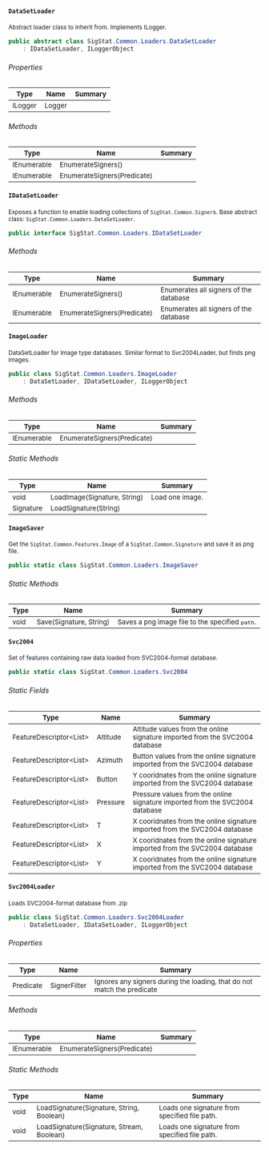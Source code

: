 #### `DataSetLoader`

<sub>Abstract loader class to inherit from. Implements ILogger.</sub>
```csharp
public abstract class SigStat.Common.Loaders.DataSetLoader
    : IDataSetLoader, ILoggerObject

```

###### Properties

| <sub>Type</sub> | <sub>Name</sub> | <sub>Summary</sub> | 
| --- | --- | --- | 
| <sub>ILogger</sub> | <sub>Logger</sub> | <sub></sub> | 


###### Methods

| <sub>Type</sub> | <sub>Name</sub> | <sub>Summary</sub> | 
| --- | --- | --- | 
| <sub>IEnumerable<Signer></sub> | <sub>EnumerateSigners()</sub> | <sub></sub> | 
| <sub>IEnumerable<Signer></sub> | <sub>EnumerateSigners(Predicate<Signer>)</sub> | <sub></sub> | 


#### `IDataSetLoader`

<sub>Exposes a function to enable loading collections of `SigStat.Common.Signer`s.  Base abstract class: `SigStat.Common.Loaders.DataSetLoader`.</sub>
```csharp
public interface SigStat.Common.Loaders.IDataSetLoader

```

###### Methods

| <sub>Type</sub> | <sub>Name</sub> | <sub>Summary</sub> | 
| --- | --- | --- | 
| <sub>IEnumerable<Signer></sub> | <sub>EnumerateSigners()</sub> | <sub>Enumerates all signers of the database</sub> | 
| <sub>IEnumerable<Signer></sub> | <sub>EnumerateSigners(Predicate<Signer>)</sub> | <sub>Enumerates all signers of the database</sub> | 


#### `ImageLoader`

<sub>DataSetLoader for Image type databases.  Similar format to Svc2004Loader, but finds png images.</sub>
```csharp
public class SigStat.Common.Loaders.ImageLoader
    : DataSetLoader, IDataSetLoader, ILoggerObject

```

###### Methods

| <sub>Type</sub> | <sub>Name</sub> | <sub>Summary</sub> | 
| --- | --- | --- | 
| <sub>IEnumerable<Signer></sub> | <sub>EnumerateSigners(Predicate<Signer>)</sub> | <sub></sub> | 


###### Static Methods

| <sub>Type</sub> | <sub>Name</sub> | <sub>Summary</sub> | 
| --- | --- | --- | 
| <sub>void</sub> | <sub>LoadImage(Signature, String)</sub> | <sub>Load one image.</sub> | 
| <sub>Signature</sub> | <sub>LoadSignature(String)</sub> | <sub></sub> | 


#### `ImageSaver`

<sub>Get the `SigStat.Common.Features.Image` of a `SigStat.Common.Signature` and save it as png file.</sub>
```csharp
public static class SigStat.Common.Loaders.ImageSaver

```

###### Static Methods

| <sub>Type</sub> | <sub>Name</sub> | <sub>Summary</sub> | 
| --- | --- | --- | 
| <sub>void</sub> | <sub>Save(Signature, String)</sub> | <sub>Saves a png image file to the specified `path`.</sub> | 


#### `Svc2004`

<sub>Set of features containing raw data loaded from SVC2004-format database.</sub>
```csharp
public static class SigStat.Common.Loaders.Svc2004

```

###### Static Fields

| <sub>Type</sub> | <sub>Name</sub> | <sub>Summary</sub> | 
| --- | --- | --- | 
| <sub>FeatureDescriptor<List<Int32>></sub> | <sub>Altitude</sub> | <sub>Altitude values from the online signature imported from the SVC2004 database</sub> | 
| <sub>FeatureDescriptor<List<Int32>></sub> | <sub>Azimuth</sub> | <sub>Button values from the online signature imported from the SVC2004 database</sub> | 
| <sub>FeatureDescriptor<List<Int32>></sub> | <sub>Button</sub> | <sub>Y cooridnates from the online signature imported from the SVC2004 database</sub> | 
| <sub>FeatureDescriptor<List<Int32>></sub> | <sub>Pressure</sub> | <sub>Pressure values from the online signature imported from the SVC2004 database</sub> | 
| <sub>FeatureDescriptor<List<Int32>></sub> | <sub>T</sub> | <sub>X cooridnates from the online signature imported from the SVC2004 database</sub> | 
| <sub>FeatureDescriptor<List<Int32>></sub> | <sub>X</sub> | <sub>X cooridnates from the online signature imported from the SVC2004 database</sub> | 
| <sub>FeatureDescriptor<List<Int32>></sub> | <sub>Y</sub> | <sub>X cooridnates from the online signature imported from the SVC2004 database</sub> | 


#### `Svc2004Loader`

<sub>Loads SVC2004-format database from .zip</sub>
```csharp
public class SigStat.Common.Loaders.Svc2004Loader
    : DataSetLoader, IDataSetLoader, ILoggerObject

```

###### Properties

| <sub>Type</sub> | <sub>Name</sub> | <sub>Summary</sub> | 
| --- | --- | --- | 
| <sub>Predicate<Signer></sub> | <sub>SignerFilter</sub> | <sub>Ignores any signers during the loading, that do not match the predicate</sub> | 


###### Methods

| <sub>Type</sub> | <sub>Name</sub> | <sub>Summary</sub> | 
| --- | --- | --- | 
| <sub>IEnumerable<Signer></sub> | <sub>EnumerateSigners(Predicate<Signer>)</sub> | <sub></sub> | 


###### Static Methods

| <sub>Type</sub> | <sub>Name</sub> | <sub>Summary</sub> | 
| --- | --- | --- | 
| <sub>void</sub> | <sub>LoadSignature(Signature, String, Boolean)</sub> | <sub>Loads one signature from specified file path.</sub> | 
| <sub>void</sub> | <sub>LoadSignature(Signature, Stream, Boolean)</sub> | <sub>Loads one signature from specified file path.</sub> | 


